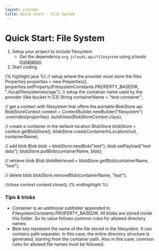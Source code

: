 ```yaml
---
layout: jclouds
title: Quick Start - File System
---
```


# Quick Start: File System

1. Setup your project to include filesystem
	* Get the dependency `org.jclouds.api/filesystem` using jclouds [Installation](/documentation/userguide/installation-guide).
2. Start coding

{% highlight java %}
// setup where the provider must store the files
Properties properties = new Properties();
properties.setProperty(FilesystemConstants.PROPERTY_BASEDIR, "./local/filesystemstorage");
// setup the container name used by the provider (like bucket in S3)
String containerName = "test-container";

// get a context with filesystem that offers the portable BlobStore api
BlobStoreContext context = ContextBuilder.newBuilder("filesystem")
                 .overrides(properties)
                 .buildView(BlobStoreContext.class);

// create a container in the default location
BlobStore blobStore = context.getBlobStore();
blobStore.createContainerInLocation(null, containerName);

// add blob
Blob blob = blobStore.newBlob("test");
blob.setPayload("test data");
blobStore.putBlob(containerName, blob);

// retrieve blob
Blob blobRetrieved = blobStore.getBlob(containerName, "test");

// delete blob
blobStore.removeBlob(containerName, "test");

//close context
context.close();
{% endhighlight %}

### Tips & tricks

  * Container is an additional subfolder appended to FilesystemConstants.PROPERTY_BASEDIR. 
	All blobs are stored inside this folder. So its value follows common rules for allowed directory names.
  *  Blob key represent the name of the file stored in the filesystem. It can contains path separator. 
	In this case, the entire directory structure is generated, starting from the container path.
	 Also in this case, common rules for allowed file names must be followed.
